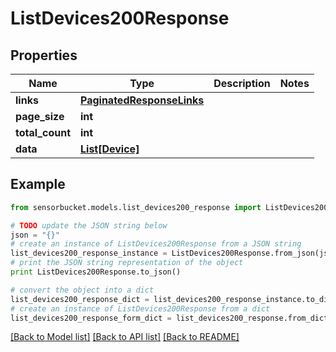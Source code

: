 # ListDevices200Response


## Properties

Name | Type | Description | Notes
------------ | ------------- | ------------- | -------------
**links** | [**PaginatedResponseLinks**](PaginatedResponseLinks.md) |  | 
**page_size** | **int** |  | 
**total_count** | **int** |  | 
**data** | [**List[Device]**](Device.md) |  | 

## Example

```python
from sensorbucket.models.list_devices200_response import ListDevices200Response

# TODO update the JSON string below
json = "{}"
# create an instance of ListDevices200Response from a JSON string
list_devices200_response_instance = ListDevices200Response.from_json(json)
# print the JSON string representation of the object
print ListDevices200Response.to_json()

# convert the object into a dict
list_devices200_response_dict = list_devices200_response_instance.to_dict()
# create an instance of ListDevices200Response from a dict
list_devices200_response_form_dict = list_devices200_response.from_dict(list_devices200_response_dict)
```
[[Back to Model list]](../README.md#documentation-for-models) [[Back to API list]](../README.md#documentation-for-api-endpoints) [[Back to README]](../README.md)


